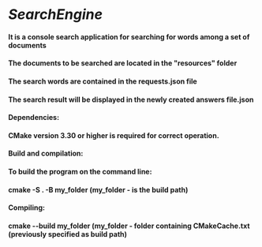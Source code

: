 # ***SearchEngine***
#### It is a console search application for searching for words among a set of documents

#### The documents to be searched are located in the "resources" folder

#### The search words are contained in the requests.json file

#### The search result will be displayed in the newly created answers file.json

#### Dependencies:
#### CMake version 3.30 or higher is required for correct operation.

#### Build and compilation:

#### To build the program on the command line:
#### cmake -S . -B my_folder (my_folder - is the build path)
#### Compiling:
#### cmake --build my_folder (my_folder - folder containing CMakeCache.txt  (previously specified as build path)
